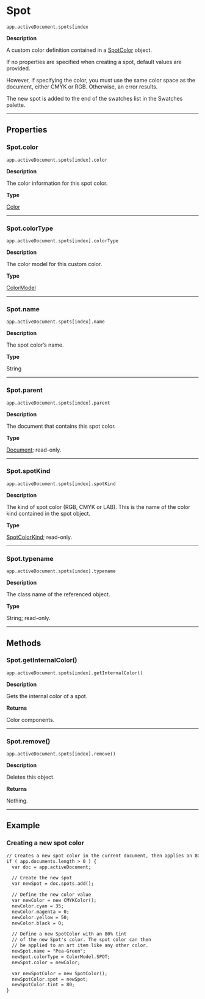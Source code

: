 <a id="jsobjref-spot"></a>

# Spot

`app.activeDocument.spots[index`

**Description**

A custom color definition contained in a [SpotColor](SpotColor.md#jsobjref-spotcolor) object.

If no properties are specified when creating a spot, default values are provided.

However, if specifying the color, you must use the same color space as the document, either CMYK or RGB. Otherwise, an error results.

The new spot is added to the end of the swatches list in the Swatches palette.

---

## Properties

<a id="jsobjref-spot-color"></a>

### Spot.color

`app.activeDocument.spots[index].color`

**Description**

The color information for this spot color.

**Type**

[Color](Color.md#jsobjref-color)

---

<a id="jsobjref-spot-colortype"></a>

### Spot.colorType

`app.activeDocument.spots[index].colorType`

**Description**

The color model for this custom color.

**Type**

[ColorModel](scripting-constants.md#jsobjref-scripting-constants-colormodel)

---

<a id="jsobjref-spot-name"></a>

### Spot.name

`app.activeDocument.spots[index].name`

**Description**

The spot color’s name.

**Type**

String

---

<a id="jsobjref-spot-parent"></a>

### Spot.parent

`app.activeDocument.spots[index].parent`

**Description**

The document that contains this spot color.

**Type**

[Document](Document.md#jsobjref-document); read-only.

---

<a id="jsobjref-spot-spotkind"></a>

### Spot.spotKind

`app.activeDocument.spots[index].spotKind`

**Description**

The kind of spot color (RGB, CMYK or LAB). This is the name of the color kind contained in the spot object.

**Type**

[SpotColorKind](scripting-constants.md#jsobjref-scripting-constants-spotcolorkind); read-only.

---

<a id="jsobjref-spot-typename"></a>

### Spot.typename

`app.activeDocument.spots[index].typename`

**Description**

The class name of the referenced object.

**Type**

String; read-only.

---

## Methods

<a id="jsobjref-spot-getinternalcolor"></a>

### Spot.getInternalColor()

`app.activeDocument.spots[index].getInternalColor()`

**Description**

Gets the internal color of a spot.

**Returns**

Color components.

---

<a id="jsobjref-spot-remove"></a>

### Spot.remove()

`app.activeDocument.spots[index].remove()`

**Description**

Deletes this object.

**Returns**

Nothing.

---

## Example

### Creating a new spot color

```default
// Creates a new spot color in the current document, then applies an 80% tint to the color
if ( app.documents.length > 0 ) {
  var doc = app.activeDocument;

  // Create the new spot
  var newSpot = doc.spots.add();

  // Define the new color value
  var newColor = new CMYKColor();
  newColor.cyan = 35;
  newColor.magenta = 0;
  newColor.yellow = 50;
  newColor.black = 0;

  // Define a new SpotColor with an 80% tint
  // of the new Spot's color. The spot color can then
  // be applied to an art item like any other color.
  newSpot.name = "Pea-Green";
  newSpot.colorType = ColorModel.SPOT;
  newSpot.color = newColor;

  var newSpotColor = new SpotColor();
  newSpotColor.spot = newSpot;
  newSpotColor.tint = 80;
}
```
